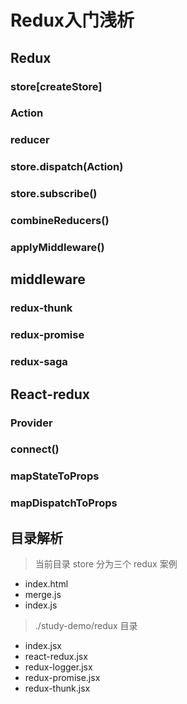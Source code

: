 # Redux入门浅析



## Redux

### store[createStore]

### Action

### reducer

### store.dispatch(Action)

### store.subscribe()

### combineReducers()

### applyMiddleware()




## middleware

### redux-thunk

### redux-promise

### redux-saga




## React-redux

### Provider

### connect()

### mapStateToProps

### mapDispatchToProps


## 目录解析

> 当前目录 store 分为三个 redux 案例

- index.html    
- merge.js
- index.js


> ./study-demo/redux 目录

- index.jsx
- react-redux.jsx
- redux-logger.jsx
- redux-promise.jsx
- redux-thunk.jsx